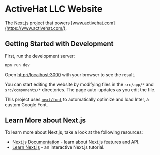 # ActiveHat LLC Website

The [Next.js](https://nextjs.org/) project that powers [www.activehat.com](https://www.activehat.com/).

## Getting Started with Development

First, run the development server:

```bash
npm run dev
```

Open [http://localhost:3000](http://localhost:3000) with your browser to see the result.

You can start editing the website by modifying files in the `src/app/*` and `src/components/*` directories. The page auto-updates as you edit the file.

This project uses [`next/font`](https://nextjs.org/docs/basic-features/font-optimization) to automatically optimize and load Inter, a custom Google Font.

## Learn More about Next.js

To learn more about Next.js, take a look at the following resources:

- [Next.js Documentation](https://nextjs.org/docs) - learn about Next.js features and API.
- [Learn Next.js](https://nextjs.org/learn) - an interactive Next.js tutorial.
